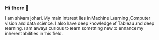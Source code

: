 ### Hi there 👋

I am shivam johari. My main interest lies in Machine Learning ,Computer vision and data science. I also have deep knowledge of Tableau and deep learning. I am always curious to learn something new to enhance my inherent abilities in this field.
<!--
**Shivam3103/Shivam3103** is a ✨ _special_ ✨ repository because its `README.md` (this file) appears on your GitHub profile.

Here are some ideas to get you started:

- 🔭 I’m currently working on my machine learning projects.
- 🌱 I’m currently learning computer vision (opencv)
- 👯 I’m looking to collaborate on data science projects
- 🤔 I’m looking for help with more projects in this area of field.
- 💬 Ask me about machine learning,deep learning,python,tableau
- 📫 How to reach me: linkedIn profile : www.linkedin.com/in/shivam-johari-2097571b8   mail id : shivam.johari31@gmail.com
- 😄 Pronouns: you may provide me one
- ⚡ Fun fact: I never gets frustated while doing coding
-->
